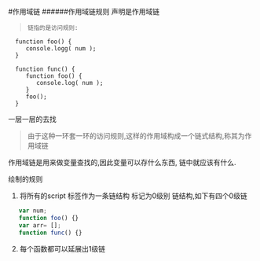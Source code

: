 #作用域链
######作用域链规则
声明是作用域链
 >     链指的是访问规则:

      function foo() {
         console.logg( num ); 
      }
     
      function func() {
         function foo() {
            console.log( num );
         }
         foo();
      }
      
一层一层的去找

> 由于这种一环套一环的访问规则,这样的作用域构成一个链式结构,称其为作用域链

作用域链是用来做变量查找的,因此变量可以存什么东西,
链中就应该有什么.

绘制的规则

1. 将所有的script 标签作为一条链结构 标记为0级别
链结构,如下有四个0级链
```javascript
   var num;
   function foo() {}
   var arr= [];
   function func() {}
```
2. 每个函数都可以延展出1级链

